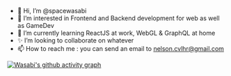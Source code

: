 - 👋 Hi, I’m @spacewasabi
- 👀 I’m interested in Frontend and Backend development for web as well as GameDev
- 🌱 I’m currently learning ReactJS at work, WebGL & GraphQL at home
- ✨ I’m looking to collaborate on whatever
- 📫 How to reach me : you can send an email to nelson.cvlhr@gmail.com

[![Wasabi's github activity graph](https://github-readme-activity-graph.cyclic.app/graph?username=spacewasabi&theme=chartreuse-dark)](https://github.com/ashutosh00710/github-readme-activity-graph)
<!---
spacewasabi/spacewasabi is a ✨ special ✨ repository because its `README.md` (this file) appears on your GitHub profile.
You can click the Preview link to take a look at your changes.
--->
